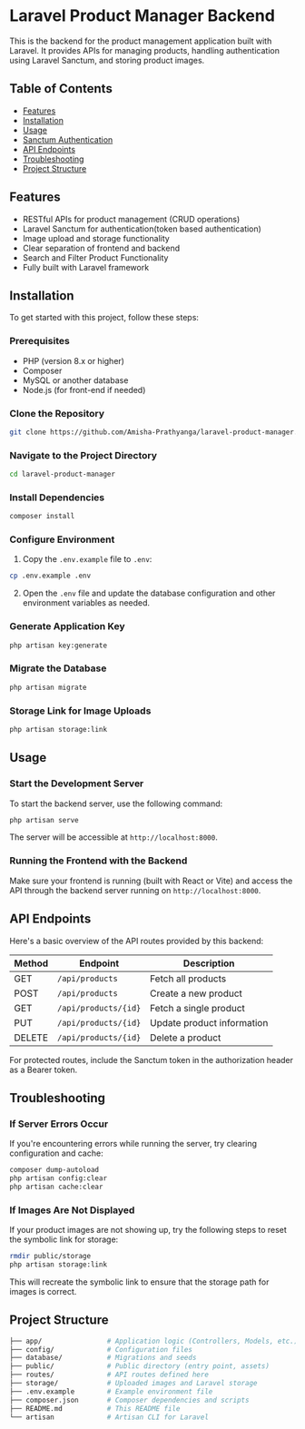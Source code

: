 # Laravel Product Manager Backend

This is the backend for the product management application built with Laravel. It provides APIs for managing products, handling authentication using Laravel Sanctum, and storing product images.

## Table of Contents

-   [Features](#features)
-   [Installation](#installation)
-   [Usage](#usage)
-   [Sanctum Authentication](#sanctum-authentication)
-   [API Endpoints](#api-endpoints)
-   [Troubleshooting](#troubleshooting)
-   [Project Structure](#project-structure)

## Features

-   RESTful APIs for product management (CRUD operations)
-   Laravel Sanctum for authentication(token based authentication)
-   Image upload and storage functionality
-   Clear separation of frontend and backend
-   Search and Filter Product Functionality
-   Fully built with Laravel framework

## Installation

To get started with this project, follow these steps:

### Prerequisites

-   PHP (version 8.x or higher)
-   Composer
-   MySQL or another database
-   Node.js (for front-end if needed)

### Clone the Repository

```bash
git clone https://github.com/Amisha-Prathyanga/laravel-product-manager.git
```

### Navigate to the Project Directory

```bash
cd laravel-product-manager
```

### Install Dependencies

```bash
composer install
```

### Configure Environment

1. Copy the `.env.example` file to `.env`:

```bash
cp .env.example .env
```

2. Open the `.env` file and update the database configuration and other environment variables as needed.

### Generate Application Key

```bash
php artisan key:generate
```

### Migrate the Database

```bash
php artisan migrate
```

### Storage Link for Image Uploads

```bash
php artisan storage:link
```

## Usage

### Start the Development Server

To start the backend server, use the following command:

```bash
php artisan serve
```

The server will be accessible at `http://localhost:8000`.

### Running the Frontend with the Backend

Make sure your frontend is running (built with React or Vite) and access the API through the backend server running on `http://localhost:8000`.

## API Endpoints

Here's a basic overview of the API routes provided by this backend:

| Method | Endpoint             | Description                |
| ------ | -------------------- | -------------------------- |
| GET    | `/api/products`      | Fetch all products         |
| POST   | `/api/products`      | Create a new product       |
| GET    | `/api/products/{id}` | Fetch a single product     |
| PUT    | `/api/products/{id}` | Update product information |
| DELETE | `/api/products/{id}` | Delete a product           |

For protected routes, include the Sanctum token in the authorization header as a Bearer token.

## Troubleshooting

### If Server Errors Occur

If you're encountering errors while running the server, try clearing configuration and cache:

```bash
composer dump-autoload
php artisan config:clear
php artisan cache:clear
```

### If Images Are Not Displayed

If your product images are not showing up, try the following steps to reset the symbolic link for storage:

```bash
rmdir public/storage
php artisan storage:link
```

This will recreate the symbolic link to ensure that the storage path for images is correct.

## Project Structure

```bash
├── app/                # Application logic (Controllers, Models, etc.)
├── config/             # Configuration files
├── database/           # Migrations and seeds
├── public/             # Public directory (entry point, assets)
├── routes/             # API routes defined here
├── storage/            # Uploaded images and Laravel storage
├── .env.example        # Example environment file
├── composer.json       # Composer dependencies and scripts
├── README.md           # This README file
└── artisan             # Artisan CLI for Laravel
```

